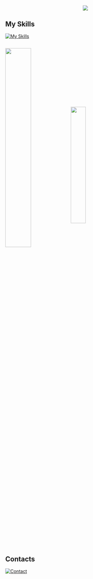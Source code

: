 
<h1 align="center">
  <a href="https://git.io/typing-svg">
    <img src="https://readme-typing-svg.herokuapp.com/?lines=Hello,+there!+🤘;I'm+Fabricio+Freita,+38+ye...;Nice+to+meet+you!&center=true&size=25">
  </a>
</h1>


## My Skills

[![My Skills](https://skillicons.dev/icons?i=python,django,bootstrap,tailwind,html,css,javascript,figma,mysql,postgres,sqlite,heroku,git,github,vscode,linux)](https://skillicons.dev)

##

  <div style="display: inline_block">
  <img align="center" width="40.0%" src="https://github-readme-stats.vercel.app/api?username=FabricioFreitasDev&count_private=true&show_icons=true&theme=merko"/> 
  <img align="center" width="30.6%" src="https://github-readme-stats.vercel.app/api/top-langs/?username=FabricioFreitasDev&layout=compact&theme=merko"/>
</div>
  
## Contacts
 
 [![Contact](https://skillicons.dev/icons?i=linkedin,discord)](https://skillicons.dev)
 
